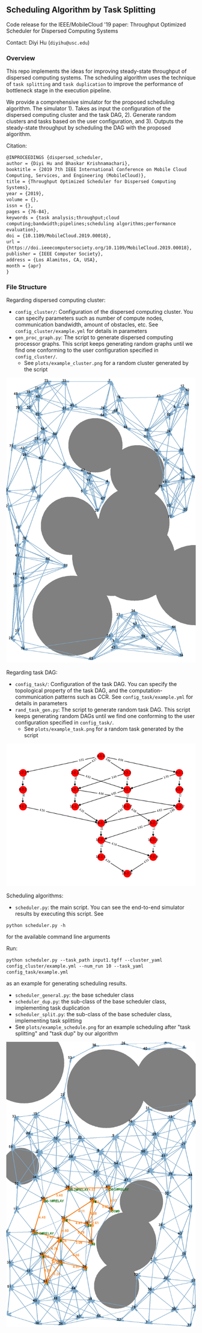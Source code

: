 ## Scheduling Algorithm by Task Splitting

Code release for the IEEE/MobileCloud '19 paper: Throughput Optimized Scheduler for Dispersed Computing Systems

Contact: Diyi Hu (`diyihu@usc.edu`)


### Overview

This repo implements the ideas for improving steady-state throughput of dispersed computing systems. The scheduling algorithm uses the technique of `task splitting` and `task duplication` to improve the performance of bottleneck stage in the execution pipeline. 

We provide a comprehensive simulator for the proposed scheduling algorithm. The simulator 1). Takes as input the configuration of the dispersed computing cluster and the task DAG, 2). Generate random clusters and tasks based on the user configuration, and 3). Outputs the steady-state throughput by scheduling the DAG with the proposed algorithm. 

Citation:

```
@INPROCEEDINGS {dispersed_scheduler,
author = {Diyi Hu and Bhaskar Krishnamachari},
booktitle = {2019 7th IEEE International Conference on Mobile Cloud Computing, Services, and Engineering (MobileCloud)},
title = {Throughput Optimized Scheduler for Dispersed Computing Systems},
year = {2019},
volume = {},
issn = {},
pages = {76-84},
keywords = {task analysis;throughput;cloud computing;bandwidth;pipelines;scheduling algorithms;performance evaluation},
doi = {10.1109/MobileCloud.2019.00018},
url = {https://doi.ieeecomputersociety.org/10.1109/MobileCloud.2019.00018},
publisher = {IEEE Computer Society},
address = {Los Alamitos, CA, USA},
month = {apr}
}
```

### File Structure

Regarding dispersed computing cluster:
* `config_cluster/`: Configuration of the dispersed computing cluster. You can specify parameters such as number of compute nodes, communication bandwidth, amount of obstacles, etc. See `config_cluster/example.yml` for details in parameters
* `gen_proc_graph.py`: The script to generate dispersed computing processor graphs. This script keeps generating random graphs until we find one conforming to the user configuration specified in `config_cluster/`. 
  * See `plots/example_cluster.png` for a random cluster generated by the script

![Example cluster](plots/example_cluster.png)

Regarding task DAG:
* `config_task/`: Configuration of the task DAG. You can specify the topological property of the task DAG, and the computation-communication patterns such as CCR. See `config_task/example.yml` for details in parameters
* `rand_task_gen.py`: The script to generate random task DAG. This script keeps generating random DAGs until we find one conforming to the user configuration specified in `config_task/`. 
  * See `plots/example_task.png` for a random task generated by the script

![Example task](plots/example_task.png)

Scheduling algorithms:
* `scheduler.py`: the main script. You can see the end-to-end simulator results by executing this script. See

```
python scheduler.py -h
```

for the available command line arguments

Run:

```
python scheduler.py --task_path input1.tgff --cluster_yaml config_cluster/example.yml --num_run 10 --task_yaml config_task/example.yml
```

as an example for generating scheduling results. 

* `scheduler_general.py`: the base scheduler class
* `scheduler_dup.py`: the sub-class of the base scheduler class, implementing task duplication
* `scheduler_split.py`: the sub-class of the base scheduler class, implementing task splitting
* See `plots/example_schedule.png` for an example scheduling after "task splitting" and "task dup" by our algorithm

![Example schedule](plots/example_schedule.png)